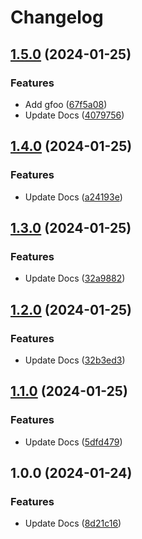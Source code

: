 # Changelog

## [1.5.0](https://github.com/nylo-andry/poc-release-please/compare/v1.4.0...v1.5.0) (2024-01-25)


### Features

* Add gfoo ([67f5a08](https://github.com/nylo-andry/poc-release-please/commit/67f5a08215fef0452d14a957491f418ab41ea163))
* Update Docs ([4079756](https://github.com/nylo-andry/poc-release-please/commit/40797567194f020ee6154a69b28b4e9cd8ee3ddf))

## [1.4.0](https://github.com/nylo-andry/poc-release-please/compare/v1.3.0...v1.4.0) (2024-01-25)


### Features

* Update Docs ([a24193e](https://github.com/nylo-andry/poc-release-please/commit/a24193e8997a7cd7e4848a5b61ed29e5fcc73aab))

## [1.3.0](https://github.com/nylo-andry/poc-release-please/compare/v1.2.0...v1.3.0) (2024-01-25)


### Features

* Update Docs ([32a9882](https://github.com/nylo-andry/poc-release-please/commit/32a9882b936c2e503577589a4aff5ea693a0c705))

## [1.2.0](https://github.com/nylo-andry/poc-release-please/compare/v1.1.0...v1.2.0) (2024-01-25)


### Features

* Update Docs ([32b3ed3](https://github.com/nylo-andry/poc-release-please/commit/32b3ed30be3414376cecda59834e1a9f09515a8c))

## [1.1.0](https://github.com/nylo-andry/poc-release-please/compare/v1.0.0...v1.1.0) (2024-01-25)


### Features

* Update Docs ([5dfd479](https://github.com/nylo-andry/poc-release-please/commit/5dfd47998abc903aa6f6430a3265966f4ffe0649))

## 1.0.0 (2024-01-24)


### Features

* Update Docs ([8d21c16](https://github.com/nylo-andry/poc-release-please/commit/8d21c16c0e6ec66fa0b231efd23a78ac28828e10))

